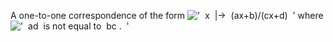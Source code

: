 A one-to-one correspondence of the form
!['  x  |-\>  (ax+b)/(cx+d)  '](../dictionary/equation_images/1385.1..png)
where
!['  ad  is not equal to  bc .  '](../dictionary/equation_images/1385.2..png)
